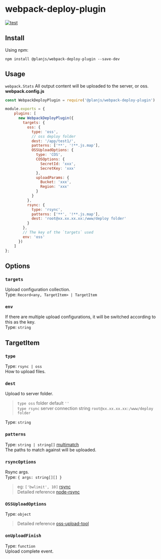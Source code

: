 # webpack-deploy-plugin

[![test](https://github.com/planjs/webpack-deploy-plugin/actions/workflows/test.yml/badge.svg)](https://github.com/planjs/webpack-deploy-plugin/actions/workflows/test.yml)

## Install

Using npm:

```console
npm install @planjs/webpack-deploy-plugin --save-dev
```

## Usage

`webpack.Stats` All output content will be uploaded to the server, or oss.
**webpack.config.js**
```js
const WebpackDeployPlugin = require('@planjs/webpack-deploy-plugin')

module.exports = {
    plugins: [
      new WebpackDeployPlugin({
        targets: {
          oss: {
            type: 'oss',
            // oss deploy folder
            dest: '/app/test1/',
            patterns: ['**', '!**.js.map'],
            OSSUploadOptions: {
              type: 'COS',
              COSOptions: {
                SecretId: 'xxx',
                SecretKey: 'xxx'
              },
              uploadParams: {
                Bucket: 'xxx',
                Region: 'xxx'
              }
            }
          },
          rsync: {
            type: 'rsync',
            patterns: ['**', '!**.js.map'],
            dest: 'root@xx.xx.xx.xx:/www/deploy folder'
          }
        },
        // The key of the `targets` used
        env: 'oss'
      })
    ]
};
```

## Options

### `targets`
Upload configuration collection.   
Type: `Record<any, TargetItem> | TargetItem`

### `env`
If there are multiple upload configurations, it will be switched according to this as the key.   
Type: `string`

## TargetItem

### `type`
Type: `rsync | oss`   
How to upload files.

### `dest`
Upload to server folder.
> `type oss` folder default `''`   
> `type rsync` server connection string `root@xx.xx.xx.xx:/www/deploy folder`

Type: `string`

### `patterns`
Type: `string | string[]` [multimatch](https://www.npmjs.com/package/multimatch)   
The paths to match against will be uploaded.   

### `rsyncOptions`
Rsync args.   
Type: `{ args: string[][] }`   
> eg: `['bwlimit', 10]` [rsync](https://linux.die.net/man/1/rsync)   
> Detailed reference [node-rsync](https://github.com/mattijs/node-rsync)

### `OSSUploadOptions`
Type: `object` 
> Detailed reference [oss-upload-tool](https://github.com/planjs/stan/tree/master/packages/oss-upload-tool)

### `onUploadFinish`
Type: `function`   
Upload complete event.
